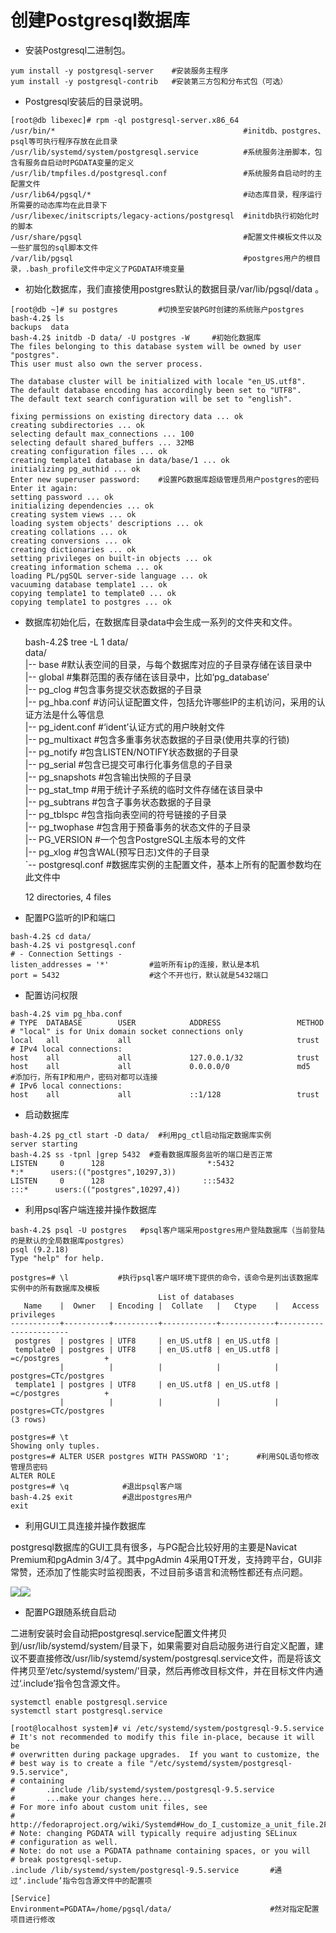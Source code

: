 # 创建Postgresql数据库

* 安装Postgresql二进制包。

```
yum install -y postgresql-server    #安装服务主程序
yum install -y postgresql-contrib   #安装第三方包和分布式包（可选）
```

* Postgresql安装后的目录说明。

```
[root@db libexec]# rpm -ql postgresql-server.x86_64
/usr/bin/*                                          #initdb、postgres、psql等可执行程序存放在此目录
/usr/lib/systemd/system/postgresql.service          #系统服务注册脚本，包含有服务自启动时PGDATA变量的定义
/usr/lib/tmpfiles.d/postgresql.conf                 #系统服务自启动时的主配置文件
/usr/lib64/pgsql/*                                  #动态库目录，程序运行所需要的动态库均在此目录下
/usr/libexec/initscripts/legacy-actions/postgresql  #initdb执行初始化时的脚本
/usr/share/pgsql                                    #配置文件模板文件以及一些扩展包的sql脚本文件
/var/lib/pgsql                                      #postgres用户的根目录，.bash_profile文件中定义了PGDATA环境变量
```

* 初始化数据库，我们直接使用postgres默认的数据目录/var/lib/pgsql/data
  。

```
[root@db ~]# su postgres         #切换至安装PG时创建的系统账户postgres
bash-4.2$ ls
backups  data
bash-4.2$ initdb -D data/ -U postgres -W     #初始化数据库
The files belonging to this database system will be owned by user "postgres".
This user must also own the server process.

The database cluster will be initialized with locale "en_US.utf8".
The default database encoding has accordingly been set to "UTF8".
The default text search configuration will be set to "english".

fixing permissions on existing directory data ... ok
creating subdirectories ... ok
selecting default max_connections ... 100
selecting default shared_buffers ... 32MB
creating configuration files ... ok
creating template1 database in data/base/1 ... ok
initializing pg_authid ... ok
Enter new superuser password:    #设置PG数据库超级管理员用户postgres的密码
Enter it again: 
setting password ... ok
initializing dependencies ... ok
creating system views ... ok
loading system objects' descriptions ... ok
creating collations ... ok
creating conversions ... ok
creating dictionaries ... ok
setting privileges on built-in objects ... ok
creating information schema ... ok
loading PL/pgSQL server-side language ... ok
vacuuming database template1 ... ok
copying template1 to template0 ... ok
copying template1 to postgres ... ok
```

* 数据库初始化后，在数据库目录data中会生成一系列的文件夹和文件。

  bash-4.2$ tree -L 1 data/  
    data/  
    \|-- base           \#默认表空间的目录，与每个数据库对应的子目录存储在该目录中  
    \|-- global         \#集群范围的表存储在该目录中，比如‘pg\_database’  
    \|-- pg\_clog        \#包含事务提交状态数据的子目录  
    \|-- pg\_hba.conf    \#访问认证配置文件，包括允许哪些IP的主机访问，采用的认证方法是什么等信息  
    \|-- pg\_ident.conf  \#‘ident’认证方式的用户映射文件  
    \|-- pg\_multixact   \#包含多重事务状态数据的子目录\(使用共享的行锁\)  
    \|-- pg\_notify      \#包含LISTEN/NOTIFY状态数据的子目录  
    \|-- pg\_serial      \#包含已提交可串行化事务信息的子目录  
    \|-- pg\_snapshots   \#包含输出快照的子目录  
    \|-- pg\_stat\_tmp    \#用于统计子系统的临时文件存储在该目录中  
    \|-- pg\_subtrans    \#包含子事务状态数据的子目录  
    \|-- pg\_tblspc      \#包含指向表空间的符号链接的子目录  
    \|-- pg\_twophase    \#包含用于预备事务的状态文件的子目录  
    \|-- PG\_VERSION     \#一个包含PostgreSQL主版本号的文件  
    \|-- pg\_xlog        \#包含WAL\(预写日志\)文件的子目录  
    \`-- postgresql.conf   \#数据库实例的主配置文件，基本上所有的配置参数均在此文件中

  12 directories, 4 files

* 配置PG监听的IP和端口

```
bash-4.2$ cd data/
bash-4.2$ vi postgresql.conf
# - Connection Settings -
listen_addresses = '*'         #监听所有ip的连接，默认是本机
port = 5432                    #这个不开也行，默认就是5432端口
```

* 配置访问权限

```
bash-4.2$ vim pg_hba.conf
# TYPE  DATABASE        USER            ADDRESS                 METHOD
# "local" is for Unix domain socket connections only
local   all             all                                     trust
# IPv4 local connections:
host    all             all             127.0.0.1/32            trust
host    all             all             0.0.0.0/0               md5   #添加行，所有IP和用户，密码对都可以连接
# IPv6 local connections:
host    all             all             ::1/128                 trust
```

* 启动数据库

```
bash-4.2$ pg_ctl start -D data/  #利用pg_ctl启动指定数据库实例
server starting
bash-4.2$ ss -tpnl |grep 5432  #查看数据库服务监听的端口是否正常
LISTEN     0      128                       *:5432                     *:*      users:(("postgres",10297,3))
LISTEN     0      128                      :::5432                    :::*      users:(("postgres",10297,4))
```

* 利用psql客户端连接并操作数据库

```
bash-4.2$ psql -U postgres   #psql客户端采用postgres用户登陆数据库（当前登陆的是默认的全局数据库postgres）
psql (9.2.18)
Type "help" for help.

postgres=# \l           #执行psql客户端环境下提供的命令，该命令是列出该数据库实例中的所有数据库及模板
                                 List of databases
   Name    |  Owner   | Encoding |  Collate   |   Ctype    |   Access privileges   
-----------+----------+----------+------------+------------+-----------------------
 postgres  | postgres | UTF8     | en_US.utf8 | en_US.utf8 | 
 template0 | postgres | UTF8     | en_US.utf8 | en_US.utf8 | =c/postgres          +
           |          |          |            |            | postgres=CTc/postgres
 template1 | postgres | UTF8     | en_US.utf8 | en_US.utf8 | =c/postgres          +
           |          |          |            |            | postgres=CTc/postgres
(3 rows)

postgres=# \t
Showing only tuples.
postgres=# ALTER USER postgres WITH PASSWORD '1';      #利用SQL语句修改管理员密码
ALTER ROLE
postgres=# \q            #退出psql客户端
bash-4.2$ exit           #退出postgres用户
exit
```

* 利用GUI工具连接并操作数据库

postgresql数据库的GUI工具有很多，与PG配合比较好用的主要是Navicat Premium和pgAdmin 3/4了。其中pgAdmin 4采用QT开发，支持跨平台，GUI非常赞，还添加了性能实时监视图表，不过目前多语言和流畅性都还有点问题。

![](/assets/2.6-pgadmin4-2.png)![](/assets/2.6-pgadmin4-3.png)

* 配置PG跟随系统自启动

二进制安装时会自动把postgresql.service配置文件拷贝到/usr/lib/systemd/system/目录下，如果需要对自启动服务进行自定义配置，建议不要直接修改/usr/lib/systemd/system/postgresql.service文件，而是将该文件拷贝至‘/etc/systemd/system/’目录，然后再修改目标文件，并在目标文件内通过‘.include’指令包含源文件。

```
systemctl enable postgresql.service
systemctl start postgresql.service

[root@localhost system]# vi /etc/systemd/system/postgresql-9.5.service 
# It's not recommended to modify this file in-place, because it will be
# overwritten during package upgrades.  If you want to customize, the
# best way is to create a file "/etc/systemd/system/postgresql-9.5.service",
# containing
#       .include /lib/systemd/system/postgresql-9.5.service
#       ...make your changes here...
# For more info about custom unit files, see
# http://fedoraproject.org/wiki/Systemd#How_do_I_customize_a_unit_file.2F_add_a_custom_unit_file.3F
# Note: changing PGDATA will typically require adjusting SELinux
# configuration as well.
# Note: do not use a PGDATA pathname containing spaces, or you will
# break postgresql-setup.
.include /lib/systemd/system/postgresql-9.5.service       #通过‘.include’指令包含源文件中的配置项

[Service]
Environment=PGDATA=/home/pgsql/data/                      #然对指定配置项目进行修改
```




